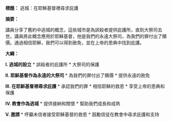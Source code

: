 **標題：** 逃城：在耶穌基督裡尋求庇護

**摘要：**

講員分享了舊約中逃城的概念，這些城市是為誤殺者提供庇護所，直到大祭司去世。講員將此概念應用於耶穌基督，他是我們的永遠大祭司，為我們的罪付出了贖價。通過相信耶穌，我們可以得到赦免，並在上帝的恩典中找到庇護。

**大綱：**

**I. 逃城的設立**
    * 誤殺者的庇護所
    * 大祭司的保護

**II. 耶穌基督作為永遠的大祭司**
    * 為我們的罪付出了贖價
    * 提供永遠的赦免

**III. 在耶穌基督裡尋求庇護**
    * 承認我們的罪
    * 相信耶穌的救恩
    * 享受上帝的恩典和保護

**IV. 教會作為逃城**
    * 提供接納和關懷
    * 幫助我們成長和成熟

**V. 邀請**
    * 呼籲未信者接受耶穌基督的救恩
    * 鼓勵信徒在教會中尋求庇護和支持